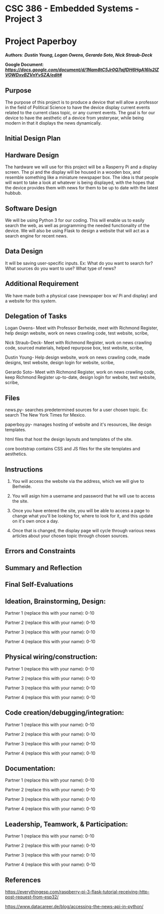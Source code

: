 # CSC 386 - Embedded Systems - Project 3

# Project Paperboy

**Authors**: __*Dustin Young, Logan Owens, Gerardo Soto, Nick Straub-Deck*__

**Google Document**: __*https://docs.google.com/document/d/1Nam8tC5Jr0Q7ajfDH6HgA16ls2IZVOWDxvBZVnYvSZA/edit#*__


## Purpose

The purpose of this project is to produce a device that will allow a professor in the field of Political Science to have the device display current events related to the current class topic, or any current events. The goal is for our device to have the aesthetic of a device from yesteryear, while being modern in that it displays the news dynamically. 

## Initial Design Plan


## Hardware Design

The hardware we will use for this project will be a Rasperry Pi and a display screen. The pi and the display will be housed in a wooden box, and resemble something like a miniature newspaper box. The idea is that people will want to take a look at whatever is being displayed, with the hopes that the device provides them with news for them to be up to date with the latest hubbub.

## Software Design

We will be using Python 3 for our coding. This will enable us to easily search the web, as well as programming the needed functionality of the device. We will also be using Flask to design a website that will act as a search engine for recent news.

## Data Design

It will be saving user-specific inputs. Ex: What do you want to search for? What sources do you want to use? What type of news? 

## Additional Requirement

We have made both a physical case (newspaper box w/ Pi and display) and a website for this system.

## Delegation of Tasks


Logan Owens- Meet with Professor Berheide, meet with Richmond Register, help design website, work on news crawling code,
test website, scribe,

Nick Straub-Deck- Meet with Richmond Register, work on news crawling code, sourced materials, helped repurpose box, test website, scribe,

Dustin Young- Help design website, work on news crawling code, made designs, test website, design login for website, scribe, 

Gerardo Soto- Meet with Richmond Register, work on news crawling code, keep Richmond Register up-to-date, design login for website, test website, scribe,


## Files

news.py- searches predetermined sources for a user chosen topic. Ex: search The New York Times for Mexico.

paperboy.py- manages hosting of website and it's resources, like design templates.

html files that host the design layouts and templates of the site.

core bootstrap contains CSS and JS files for the site templates and aesthetics.

## Instructions

1. You will access the website via the address, which we will give to Berheide.

2. You will asign him a username and password that he will use to access the site.

3. Once you have entered the site, you will be able to access a page to change what you'll be looking for, where to look for it, 
and this update on it's own once a day.

4. Once that is changed, the display page will cycle through various news articles about your chosen topic through chosen sources.

## Errors and Constraints




## Summary and Reflection



## Final Self-Evaluations

## Ideation, Brainstorming, Design:

Partner 1 (replace this with your name): 0-10

Partner 2 (replace this with your name): 0-10

Partner 3 (replace this with your name): 0-10

Partner 4 (replace this with your name): 0-10

## Physical wiring/construction:

Partner 1 (replace this with your name): 0-10

Partner 2 (replace this with your name): 0-10

Partner 3 (replace this with your name): 0-10

Partner 4 (replace this with your name): 0-10

## Code creation/debugging/integration:

Partner 1 (replace this with your name): 0-10

Partner 2 (replace this with your name): 0-10

Partner 3 (replace this with your name): 0-10

Partner 4 (replace this with your name): 0-10

## Documentation:

Partner 1 (replace this with your name): 0-10

Partner 2 (replace this with your name): 0-10

Partner 3 (replace this with your name): 0-10

Partner 4 (replace this with your name): 0-10

## Leadership, Teamwork, & Participation:

Partner 1 (replace this with your name): 0-10

Partner 2 (replace this with your name): 0-10

Partner 3 (replace this with your name): 0-10

Partner 4 (replace this with your name): 0-10

## References
https://everythingesp.com/raspberry-pi-3-flask-tutorial-receiving-http-post-request-from-esp32/

https://www.datacareer.de/blog/accessing-the-news-api-in-python/
